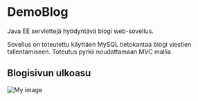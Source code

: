 DemoBlog
========

Java EE servlettejä hyödyntävä blogi web-sovellus.

Sovellus on toteutettu käyttäen MySQL tietokantaa blogi viestien tallentamiseen. Toteutus pyrkii noudattamaan MVC mallia.



Blogisivun ulkoasu
--------------------------

![My image](http://i.imgur.com/Qyqibk6.png)
